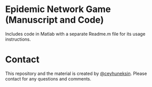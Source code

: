 # Epidemic Network Game (Manuscript and Code)
Includes code in Matlab with a separate Readme.m file for its usage instructions.


# Contact
This repository and the material is created by [@ceyhuneksin](ceyhuneksin@gmail.com). Please contact for any questions and comments.
